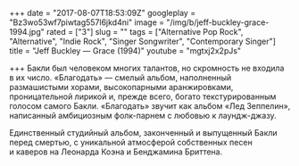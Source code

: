 +++
date = "2017-08-07T18:53:09Z"
googleplay = "Bz3wo53wf7piwtag557l6jkd4ni"
image = "/img/b/jeff-buckley-grace-1994.jpg"
rated = ["3"]
slug = ""
tags = ["Alternative Pop Rock", "Alternative", "Indie Rock", "Singer Songwriter", "Contemporary Singer"]
title = "Jeff Buckley — Grace (1994)"
youtube = "mgtxj2x2pJs"

+++
Бакли был человеком многих талантов, но скромность не входила в их число. «Благодать» — смелый альбом, наполненный размашистыми хорами, высокопарными аранжировками, проницательной лирикой и, прежде всего, богато текстурированным голосом самого Бакли. «Благодать» звучит как альбом «Лед Зеппелин», написанный амбициозным фолк-парнем с любовью к лаундж-джазу.

Единственный студийный альбом, законченный и выпущенный Бакли перед смертью, с уникальной атмосферой собственных песен и каверов на Леонарда Коэна и Бенджамина Бриттена.
